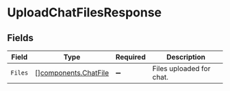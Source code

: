 # UploadChatFilesResponse


## Fields

| Field                                                        | Type                                                         | Required                                                     | Description                                                  |
| ------------------------------------------------------------ | ------------------------------------------------------------ | ------------------------------------------------------------ | ------------------------------------------------------------ |
| `Files`                                                      | [][components.ChatFile](../../models/components/chatfile.md) | :heavy_minus_sign:                                           | Files uploaded for chat.                                     |
